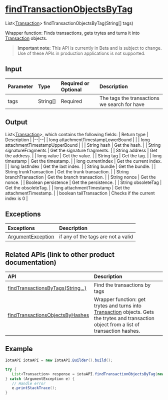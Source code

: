 
# [findTransactionObjectsByTag](https://github.com/iotaledger/iota-java/blob/master/jota/src/main/java/org/iota/jota/IotaAPI.java#L418)
 List<[Transaction](https://github.com/iotaledger/iota-java/blob/master/jota/src/main/java/org/iota/jota/model/Transaction.java)> findTransactionObjectsByTag(String[] tags)

Wrapper function: Finds transactions, gets trytes and turns it into [Transaction](https://github.com/iotaledger/iota-java/blob/master/jota/src/main/java/org/iota/jota/model/Transaction.java) objects.
> **Important note:** This API is currently in Beta and is subject to change. Use of these APIs in production applications is not supported.

## Input
| Parameter       | Type | Required or Optional | Description |
|:---------------|:--------|:--------| :--------|
| tags | String[] | Required | The tags the transactions we search for have |
    
## Output
List<[Transaction](https://github.com/iotaledger/iota-java/blob/master/jota/src/main/java/org/iota/jota/model/Transaction.java)>, which contains the following fields:
| Return type | Description |
|--|--|
| long attachmentTimestampLowerBound |  |
| long attachmentTimestampUpperBound |  |
| String hash | Get the hash. |
| String signatureFragments | Get the signature fragments. |
| String address | Get the address. |
| long value | Get the value. |
| String tag | Get the tag. |
| long timestamp | Get the timestamp. |
| long currentIndex | Get the current index. |
| long lastIndex | Get the last index. |
| String bundle | Get the bundle. |
| String trunkTransaction | Get the trunk transaction. |
| String branchTransaction | Get the branch transaction. |
| String nonce | Get the nonce. |
| Boolean persistence | Get the persistence. |
| String obsoleteTag | Get the obsoleteTag. |
| long attachmentTimestamp | Get the attachmentTimestamp. |
| boolean tailTransaction | Checks if the current index is 0 |

## Exceptions
| Exceptions     | Description |
|:---------------|:--------|
| [ArgumentException](https://github.com/iotaledger/iota-java/blob/master/jota/src/main/java/org/iota/jota/error/ArgumentException.java) | if any of the tags are not a valid |

## Related APIs (link to other product documentation)
| API     | Description |
|:---------------|:--------|
| [findTransactionsByTags(String...)](https://github.com/iotaledger/iota-java/blob/master/jota/src/main/java/org/iota/jota/IotaAPICore.java#L360) | Find the transactions by tags |
| [findTransactionsObjectsByHashes](https://github.com/iotaledger/iota-java/blob/master/jota/src/main/java/org/iota/jota/IotaAPI.java#L372) | Wrapper function: get trytes and turns into [Transaction](https://github.com/iotaledger/iota-java/blob/master/jota/src/main/java/org/iota/jota/model/Transaction.java) objects. Gets the trytes and transaction object from a list of transaction hashes. |

 ## Example
 
 ```Java
 IotaAPI iotaAPI = new IotaAPI.Builder().build();

try { 
    List<Transaction> response = iotaAPI.findTransactionObjectsByTag(new String[]{"TAG9DKZQQPWFFFFLKPTHDMWZYTT", "TAG9Y9RDVC99ZLXVPIBY9WMTUCZ"});
} catch (ArgumentException e) { 
    // Handle error
    e.printStackTrace(); 
}
 ```

